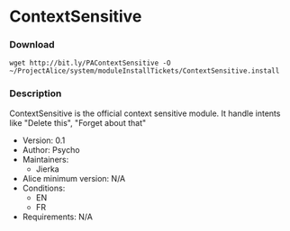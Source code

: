 # ContextSensitive

### Download
`wget http://bit.ly/PAContextSensitive -O ~/ProjectAlice/system/moduleInstallTickets/ContextSensitive.install`

### Description
ContextSensitive is the official context sensitive module. It handle intents like "Delete this", "Forget about that"

- Version: 0.1
- Author: Psycho
- Maintainers:
  - Jierka
- Alice minimum version: N/A
- Conditions:
  - EN
  - FR
- Requirements: N/A
